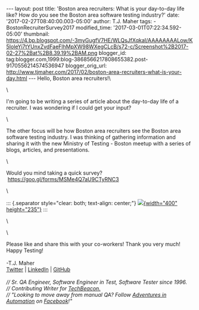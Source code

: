 \-\-- layout: post title: \'Boston area recruiters: What is your
day-to-day life like? How do you see the Boston area software testing
industry?\' date: \'2017-02-27T08:40:00.003-05:00\' author: T.J. Maher
tags: - BostonRecruiterSurvey2017 modified\_time:
\'2017-03-01T07:22:34.592-05:00\' thumbnail:
https://4.bp.blogspot.com/-3myGugfV7HE/WLQsJfXqkaI/AAAAAAAALow/K5IoleYi7tYUnxZvdFaeFlhMpXW98WXegCLcB/s72-c/Screenshot%2B2017-02-27%2Bat%2B8.39.19%2BAM.png
blogger\_id:
tag:blogger.com,1999:blog-3868566217808655382.post-9170556214574536947
blogger\_orig\_url:
http://www.tjmaher.com/2017/02/boston-area-recruiters-what-is-your-day.html
\-\-- Hello, Boston area recruiters!\

<div>

\

</div>

<div>

I\'m going to be writing a series of article about the day-to-day life
of a recruiter. I was wondering if I could get your input?

</div>

<div>

\

</div>

<div>

The other focus will be how Boston area recruiters see the Boston area
software testing industry. I was thinking of gathering information and
sharing it with the new Ministry of Testing - Boston meetup with a
series of blogs, articles, and presentations. 

</div>

<div>

\

</div>

<div>

Would you mind taking a quick survey?
 <https://goo.gl/forms/MSMe4Q7aU9CTyRNC3>

</div>

<div>

\

::: {.separator style="clear: both; text-align: center;"}
[![](https://4.bp.blogspot.com/-3myGugfV7HE/WLQsJfXqkaI/AAAAAAAALow/K5IoleYi7tYUnxZvdFaeFlhMpXW98WXegCLcB/s400/Screenshot%2B2017-02-27%2Bat%2B8.39.19%2BAM.png){width="400"
height="235"}](https://4.bp.blogspot.com/-3myGugfV7HE/WLQsJfXqkaI/AAAAAAAALow/K5IoleYi7tYUnxZvdFaeFlhMpXW98WXegCLcB/s1600/Screenshot%2B2017-02-27%2Bat%2B8.39.19%2BAM.png)
:::

<div>

\

</div>

<div>

\

</div>

<div>

Please like and share this with your co-workers! Thank you very much!\
Happy Testing!\
\
-T.J. Maher\
[Twitter](https://twitter.com/tjmaher1) \| [LinkedIn](https://www.linkedin.com/in/tjmaher1) \| [GitHub](https://github.com/tjmaher)\
\
*// Sr. QA Engineer, Software Engineer in Test, Software Tester since
1996.\
// Contributing Writer
for [TechBeacon.](http://techbeacon.com/contributors/thomas-maher)\
// \"Looking to move away from manual QA? Follow [Adventures in
Automation](http://www.tjmaher.com/) on
[Facebook](https://www.facebook.com/AdventuresInAutomation/)!\"*

</div>

</div>
